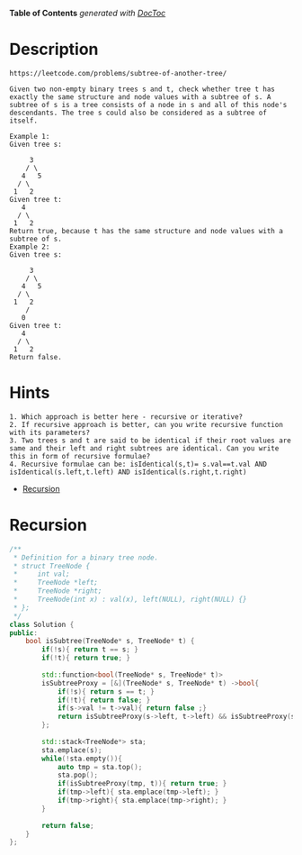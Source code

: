 <!-- START doctoc generated TOC please keep comment here to allow auto update -->
<!-- DON'T EDIT THIS SECTION, INSTEAD RE-RUN doctoc TO UPDATE -->
**Table of Contents**  *generated with [DocToc](https://github.com/thlorenz/doctoc)*

# Description

```
https://leetcode.com/problems/subtree-of-another-tree/

Given two non-empty binary trees s and t, check whether tree t has exactly the same structure and node values with a subtree of s. A subtree of s is a tree consists of a node in s and all of this node's descendants. The tree s could also be considered as a subtree of itself.

Example 1:
Given tree s:

     3
    / \
   4   5
  / \
 1   2
Given tree t:
   4 
  / \
 1   2
Return true, because t has the same structure and node values with a subtree of s.
Example 2:
Given tree s:

     3
    / \
   4   5
  / \
 1   2
    /
   0
Given tree t:
   4
  / \
 1   2
Return false.
```

# Hints
```
1. Which approach is better here - recursive or iterative?
2. If recursive approach is better, can you write recursive function with its parameters?
3. Two trees s and t are said to be identical if their root values are same and their left and right subtrees are identical. Can you write this in form of recursive formulae?
4. Recursive formulae can be: isIdentical(s,t)= s.val==t.val AND isIdentical(s.left,t.left) AND isIdentical(s.right,t.right)
```

- [Recursion](#recursion)

<!-- END doctoc generated TOC please keep comment here to allow auto update -->

# Recursion

```cpp
/**
 * Definition for a binary tree node.
 * struct TreeNode {
 *     int val;
 *     TreeNode *left;
 *     TreeNode *right;
 *     TreeNode(int x) : val(x), left(NULL), right(NULL) {}
 * };
 */
class Solution {
public:
    bool isSubtree(TreeNode* s, TreeNode* t) {
        if(!s){ return t == s; }
        if(!t){ return true; }
        
        std::function<bool(TreeNode* s, TreeNode* t)>
        isSubtreeProxy = [&](TreeNode* s, TreeNode* t) ->bool{
            if(!s){ return s == t; }
            if(!t){ return false; }
            if(s->val != t->val){ return false ;}
            return isSubtreeProxy(s->left, t->left) && isSubtreeProxy(s->right, t->right);
        };
        
        std::stack<TreeNode*> sta;
        sta.emplace(s);
        while(!sta.empty()){
            auto tmp = sta.top();
            sta.pop();
            if(isSubtreeProxy(tmp, t)){ return true; }
            if(tmp->left){ sta.emplace(tmp->left); }
            if(tmp->right){ sta.emplace(tmp->right); }
        }
        
        return false;
    }
};

```

